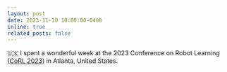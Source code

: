 ```yaml
---
layout: post
date: 2023-11-10 10:00:00-0400
inline: true
related_posts: false
---
```


🇺🇸 I spent a wonderful week at the 2023 Conference on Robot Learning ([CoRL 2023](https://www.corl2023.org/)) in Atlanta, United States. 